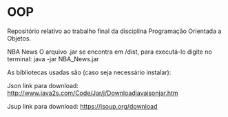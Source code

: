 # OOP
Repositório relativo ao trabalho final da disciplina Programação Orientada a Objetos.

NBA News
O arquivo .jar se encontra em /dist, para executá-lo digite no terminal: java -jar NBA_News.jar

As bibliotecas usadas são (caso seja necessário instalar):

Json link para download: http://www.java2s.com/Code/Jar/j/Downloadjavajsonjar.htm

Jsup link para download: https://jsoup.org/download
